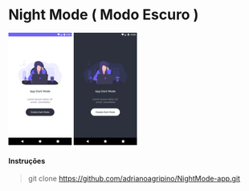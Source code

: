 # Night Mode ( Modo Escuro )


<img src="https://github.com/adrianoagripino/NightMode-app/blob/master/Screen-01.png" width="25%"> <img src="https://github.com/adrianoagripino/NightMode-app/blob/master/Screen-02.png" width="25%">


#### Instruções

> git clone https://github.com/adrianoagripino/NightMode-app.git